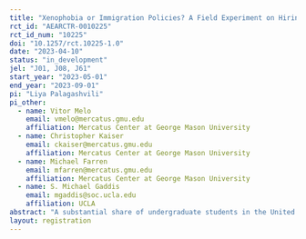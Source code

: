 ```yaml
---
title: "Xenophobia or Immigration Policies? A Field Experiment on Hiring Discrimination of High-Skilled Immigrants"
rct_id: "AEARCTR-0010225"
rct_id_num: "10225"
doi: "10.1257/rct.10225-1.0"
date: "2023-04-10"
status: "in_development"
jel: "J01, J08, J61"
start_year: "2023-05-01"
end_year: "2023-09-01"
pi: "Liya Palagashvili"
pi_other:
  - name: Vitor Melo
    email: vmelo@mercatus.gmu.edu
    affiliation: Mercatus Center at George Mason University
  - name: Christopher Kaiser
    email: ckaiser@mercatus.gmu.edu
    affiliation: Mercatus Center at George Mason University
  - name: Michael Farren
    email: mfarren@mercatus.gmu.edu
    affiliation: Mercatus Center at George Mason University
  - name: S. Michael Gaddis
    email: mgaddis@soc.ucla.edu
    affiliation: UCLA
abstract: "A substantial share of undergraduate students in the United States are citizens of other countries. This paper investigates if and why many of these international students struggle in the labor market. We implement a resume field experiment in both the United States and Canada, where we send thousands of fictitious resumes to potential employers and randomize ethnicity, immigration status, and other characteristics of applicants. "
layout: registration
---
```


